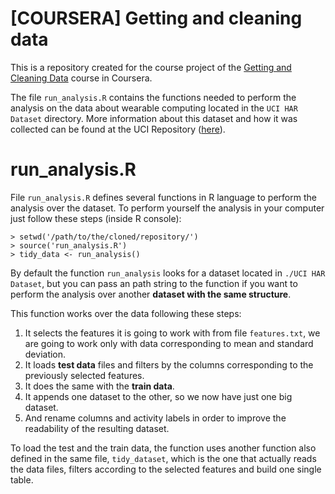 # [COURSERA] Getting and cleaning data

This is a repository created for the course project of the 
[Getting and Cleaning Data](https://class.coursera.org/getdata-013/)
course in Coursera.

The file `run_analysis.R` contains the functions needed to perform the
analysis on the data about wearable computing located in the `UCI HAR Dataset`
directory. More information about this dataset and how it was collected
can be found at the UCI Repository ([here](http://archive.ics.uci.edu/ml/datasets/Human+Activity+Recognition+Using+Smartphones)).


# run_analysis.R

File `run_analysis.R` defines several functions in R language to perform the
analysis over the dataset. To perform yourself the analysis in your computer
just follow these steps (inside R console):

```
> setwd('/path/to/the/cloned/repository/')
> source('run_analysis.R')
> tidy_data <- run_analysis()
```

By default the function `run_analysis` looks for a dataset located in `./UCI HAR Dataset`,
but you can pass an path string to the function if you want to perform the analysis over
another **dataset with the same structure**.

This function works over the data following these steps:

 1. It selects the features it is going to work with from file `features.txt`, we
    are going to work only with data corresponding to mean and standard deviation.
 1. It loads **test data** files and filters by the columns corresponding to the
    previously selected features.
 1. It does the same with the **train data**.
 1. It appends one dataset to the other, so we now have just one big dataset.
 1. And rename columns and activity labels in order to improve the readability of the
    resulting dataset.

To load the test and the train data, the function uses another function also defined in
the same file, `tidy_dataset`, which is the one that actually reads the data files, filters
according to the selected features and build one single table.

